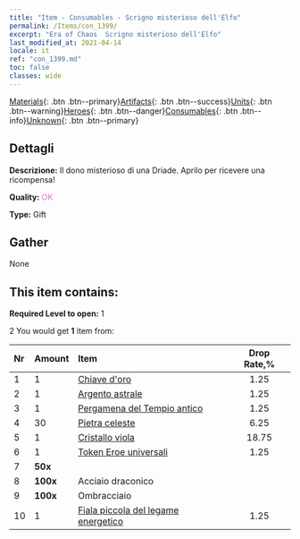 ```yaml
---
title: "Item - Consumables - Scrigno misterioso dell'Elfo"
permalink: /Items/con_1399/
excerpt: "Era of Chaos  Scrigno misterioso dell'Elfo"
last_modified_at: 2021-04-14
locale: it
ref: "con_1399.md"
toc: false
classes: wide
---
```

 [Materials](/it/Items/){: .btn .btn--primary}[Artifacts](/it/Items/Artifacts/){: .btn .btn--success}[Units](/it/Items/Units/){: .btn .btn--warning}[Heroes](/it/Items/Heroes/){: .btn .btn--danger}[Consumables](/it/Items/Consumables/){: .btn .btn--info}[Unknown](/it/Items/Unknown/){: .btn .btn--primary}

## Dettagli
 **Descrizione:** Il dono misterioso di una Driade. Aprilo per ricevere una ricompensa!

 **Quality:** <span style="color: #DA70D6">OK</span>

 **Type:** Gift

## Gather

  None

## This item contains:

 **Required Level to open:** 1

 2 You would get **1** item  from:

  | Nr | Amount |     Item    | Drop Rate,% |
  |:---|:-------|:------------|:---------:|
  | 1 | 1 | [Chiave d'oro](/it/Items/con_783/) | 1.25 | 
  | 2 | 1 | [Argento astrale](/it/Items/con_969/) | 1.25 | 
  | 3 | 1 | [Pergamena del Tempio antico](/it/Items/con_697/) | 1.25 | 
  | 4 | 30 | [Pietra celeste](/it/Items/art_188/) | 6.25 | 
  | 5 | 1 | [Cristallo viola](/it/Items/con_720/) | 18.75 | 
  | 6 | 1 | [Token Eroe universali](/it/Items/her_358/) | 1.25 | 
  | 7 |  **50x** | <i class="fas fa-gem"/> |  | 25 | 
  | 8 |  **100x** | Acciaio draconico |  | 18.75 | 
  | 9 |  **100x** | Ombracciaio |  | 25 | 
  | 10 | 1 | [Fiala piccola del legame energetico](/it/Items/con_724/) | 1.25 | 
